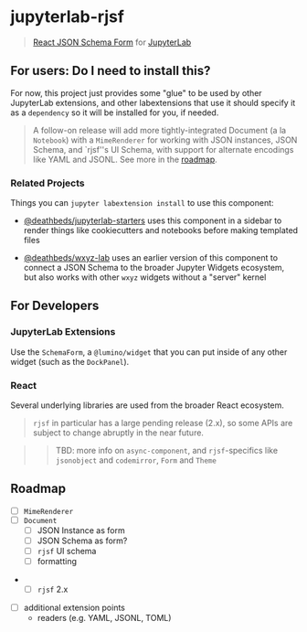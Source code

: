 # jupyterlab-rjsf

> [React JSON Schema Form][rjsf] for [JupyterLab][lab]

[rjsf]: https://github.com/rjsf-team/react-jsonschema-form
[lab]: https://github.com/jupyterlab/jupyterlab

## For users: Do I need to install this?

For now, this project just provides some "glue" to be used by other JupyterLab extensions,
and other labextensions that use it should specify it as a `dependency` so it will
be installed for you, if needed.

> A follow-on release will add more tightly-integrated Document (a la `Notebook`)
> with a `MimeRenderer` for working with JSON instances, JSON Schema, and
> `rjsf''s UI Schema, with support for alternate encodings like YAML and JSONL.
> See more in the [roadmap](#Roadmap).

### Related Projects

Things you can `jupyter labextension install` to use this component:

- [@deathbeds/jupyterlab-starters](https://github.com/deathbeds/jupyterlab-starters)
  uses this component in a sidebar to render things like cookiecutters and notebooks
  before making templated files

- [@deathbeds/wxyz-lab](https://github.com/deathbeds/jupyterlab-starters)
  uses an earlier version of this component to connect a JSON Schema to the
  broader Jupyter Widgets ecosystem, but also works with other `wxyz` widgets without
  a "server" kernel

## For Developers

### JupyterLab Extensions

Use the `SchemaForm`, a `@lumino/widget` that you can put inside of any other
widget (such as the `DockPanel`).

### React

Several underlying libraries are used from the broader React ecosystem.

> `rjsf` in particular has a large pending release (2.x), so some APIs are subject
  to change abruptly in the near future.

>> TBD: more info on `async-component`, and `rjsf`-specifics like `jsonobject`
>> and `codemirror`, `Form` and `Theme`

## Roadmap

- [ ] `MimeRenderer`
- [ ] `Document`
  - [ ] JSON Instance as form
  - [ ] JSON Schema as form?
  - [ ] `rjsf` UI schema
  - [ ] formatting
- - [ ] `rjsf` 2.x
- [ ] additional extension points
  - readers (e.g. YAML, JSONL, TOML)
